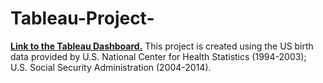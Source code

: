 # Tableau-Project-
[**Link to the Tableau Dashboard.**](https://public.tableau.com/app/profile/harshul8450/viz/AVGBIRTHSONYOURBIRTHDAY/MM2021W26)
This project is created using the US birth data provided by U.S. National Center for Health Statistics (1994-2003); U.S. Social Security Administration (2004-2014).

